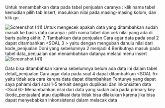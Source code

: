 Untuk menambahkan data pada tabel penjualan caranya : klik nama tabel kemudian pilih tab
insert, masukkan nilai pada masing-masing kolom, dan klik go.

![Screenshot (41)](https://github.com/natasyanvitaa/Natasya-Novitasari/assets/160209181/1fa215f2-0c83-4c32-9802-58ff02512df4)
Untuk mengecek apakah data yang ditambahkan sudah masuk ke basis data caranya : pilih nama
tabel dan cek nilai yang ada di baris paling akhir. 
7.	Tambahkan data penjualan
Cara agar data pada soal 2 dapat ditambahkan <SOAL 3 > yaitu dengan mengubah dahulu nilai dari kode_penjualan Doni yang sebelumnya 2 menjadi 4
Berikutnya masuk pada tabel data_penjualan dan menambahkan datanya melalui menu insert
![Screenshot (41)](https://github.com/natasyanvitaa/Natasya-Novitasari/assets/160209181/19e51703-16f8-421e-9aeb-df361eaf836f)

Data bisa ditambahkan karena sebelumnya belum ada data ini dalam tabel detail_penjualan
Cara agar data pada soal 4 dapat ditambahkan <SOAL 5> yaitu tidak ada cara karena data dapat ditambahkan
Tentunya yang dapat saya pahami dari soal 1-5 terkait dengan duplikasi dan inkonsisten data <Soal 6> 
Menambahkan nilai dari data yang sudah ada pada primary key (kode_penjualan) atau duplikasi data tidak bisa dilakukan karena jika bisa dapat menyebabkan inkonsistensi dalam melacak data
